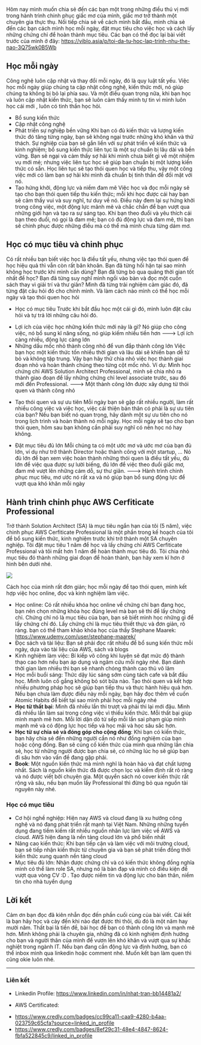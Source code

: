 Hôm nay mình muốn chia sẻ đến các bạn một trong những điều thú vị mới trong hành trình chinh phục giấc mơ của mình, giấc mơ trở thành một chuyên gia thực thụ.
Nối tiếp chia sẻ về cách mình bắt đầu, mình chia sẻ đến các bạn cách mình học mỗi ngày, đặt mục tiêu cho việc học và cách lấy những chứng chỉ để hoàn thành mục tiêu.
Các bạn có thể đọc lại bài viết trước của mình ở đây: https://viblo.asia/p/toi-da-tu-hoc-lap-trinh-nhu-the-nao-3Q75wk0B5Wb

## Học mỗi ngày
Công nghệ luôn cập nhật và thay đổi mỗi ngày, đó là quy luật tất yếu. Việc học mỗi ngày giúp chúng ta cập nhật công nghệ, kiến thức mới, nó giúp chúng ta không bị bỏ lại phía sau. Và một điều quan trọng nữa, khi bạn học và luôn cập nhật kiến thức, bạn sẽ luôn cảm thấy mình tự tin vì mình luôn học cái mới , luôn có tinh thần học hỏi. 
- Bổ sung kiến thức
- Cập nhật công nghệ
- Phát triển sự nghiệp bền vững
Khi bạn có đủ kiến thức và lượng kiến thức đó tăng từng ngày, bạn sẽ không ngại trước những khó khăn và thử thách. Sự nghiệp của bạn sẽ gắn liền với sự phát triển về kiến thức và kinh nghiệm; bổ sung kiến thức liên tục là một sự chuẩn bị lâu dài và bền vững.
Bạn sẽ ngại và cảm thấy sợ hãi khi mình chưa biết gì về một nhiệm vụ mới mẻ; nhưng việc liên tục học sẽ giúp bạn chuẩn bị một lượng kiến thức có sẵn. Học liên tục sẽ tạo thói quen học và tiếp thu, vậy một công việc mới có làm bạn sợ hãi khi mình đã chuẩn bị tinh thần để đối mặt với nó.
- Tạo hứng khởi, động lực và niềm đam mê
Việc học và đọc mỗi ngày sẽ tạo cho bạn thói quen tiếp thu kiến thức; mỗi khi học được cái hay bạn sẽ cảm thấy vui và suy nghĩ, tư duy về nó. Điều này đem lại sự hứng khởi trong công việc, một động lực mãnh mẽ và chắc chắn để bạn vượt qua những giới hạn và tạo ra sự sáng tạo.
Khi bạn theo đuổi và yêu thích cái bạn theo đuổi, nó gọi là đam mê; bạn có đủ động lực và đam mê, thì bạn sẽ chinh phục được những điều mà có thể mà mình chưa từng dám mơ.

## Học có mục tiêu và chinh phục
Có rất nhiều bạn biết việc học là điều tất yếu, nhưng việc tạo thói quen để học hiệu quả thì vẫn còn rất băn khoăn. Bạn đã từng hối hận tại sao mình không học trước khi mình cần dùng? Bạn đã từng bỏ qua quãng thời gian tốt nhất để học? Bạn đã từng suy nghĩ mình ngồi vào bàn và đọc một cuốn sách thay vì giải trí và thư giãn?
Mình đã từng trải nghiệm cảm giác đó, đã từng đặt câu hỏi đó cho chính mình. Và làm cách nào mình có thể học mỗi ngày và tạo thói quen học hỏi

* Học có mục tiêu
Trước khi bắt đầu học một cái gì đó, mình luôn đặt câu hỏi và tự trả lời những câu hỏi đó.
- Lợi ích của việc học những kiến thức mới này là gì?
Nó giúp cho công việc, nó bổ sung kĩ năng sống, nó giúp kiếm nhiều tiền hơn ---> Lợi ích càng nhiều, động lực càng lớn
- Những dấu mốc nhỏ thành công nhỏ để vun đắp thành công lớn
Việc bạn học một kiến thức tốn nhiều thời gian và lâu dài sẽ khiến bạn dễ từ bỏ và không tập trung. Vậy bạn hãy thử chia nhỏ việc học thành giai đoạn nhỏ và hoàn thành chúng theo từng cột mốc nhỏ.
Ví dụ: Mình học chứng chỉ AWS Solution Architect Professional, mình sẽ chia nhỏ ra thành giao đoạn để lấy những chứng chỉ level associate trước, sau đó mới đến Professional. ---> Một thành công lớn được xây dựng từ thói quen và thành công nhỏ

* Tạo thói quen và sự ưu tiên 
Mỗi ngày bạn sẽ gặp rất nhiều người, làm rất nhiều công việc và việc học, việc cải thiện bản thân có phải là sự ưu tiên của bạn?
Nếu bạn biết nó quan trọng, hãy dành một sự ưu tiên cho nó trong lịch trình và hoàn thành nó mỗi ngày. Học mỗi ngày sẽ tạo cho bạn thói quen, hôm sau bạn không cần phải suy nghĩ có nên học nó hay không.

* Đặt mục tiêu đủ lớn
Mỗi chúng ta có một ước mơ và ước mơ của bạn đủ lớn, ví dụ như trở thành Director hoặc thành công với một startup, ...
Nó đủ lớn để bạn xem việc hoàn thành những thói quen là điều tất yếu, đủ lớn để việc qua được sự lười biếng, đủ lớn để việc theo đuổi giấc mơ, đam mê vượt lên những cám dỗ, sự thư giãn.
---> Hành trình chinh phục mục tiêu, mơ ước nó rất xa và nó giúp bạn bổ sung động lực để vượt qua khó khăn mỗi ngày

## Hành trình chinh phục AWS Cerfiticate Professional
Trở thành Solution Architect (SA) là mục tiêu ngắn hạn của tôi (5 năm), việc chinh phục AWS Cerfiticate Professional là một phần trong kế hoạch của tôi để bổ sung kiến thức, kinh nghiệm trước khi trở thành một  SA chuyên nghiệp.
Tôi đặt mục tiêu 1 năm để học và lấy chứng chỉ  AWS Cerfiticate Professional và tôi mất hơn 1 năm để hoàn thành mục tiêu đó. Tôi chia nhỏ mục tiêu đó thành những giai đoạn để hoàn thành, bạn hãy xem kĩ hơn ở hình bên dưới nhé.

![](https://images.viblo.asia/cf4490fb-3365-4f99-a997-48612988eecd.png)

Cách học của mình rất đơn giản; học mỗi ngày để tạo thói quen, mình kết hợp việc học online, đọc và kinh nghiệm làm việc.
- Học online: Có rất nhiều khóa học online về chứng chỉ bạn đang học, bạn nên chọn những khóa học đúng level mà bạn sẽ thi để lấy chứng chỉ. Chứng chỉ nó là mục tiêu của bạn, bạn sẽ biết mình học những gì để lấy chứng chỉ đó. Lấy chứng chỉ là mục tiêu thiết thực và đơn giản, rõ ràng. bạn có thể tham khảo khóa học của thầy Stephane Maarek: https://www.udemy.com/user/stephane-maarek/
- Đọc sách và tài liệu: Bạn sẽ phải đọc rất nhiều để bổ sung kiến thức mỗi ngày, dựa vào tài liệu của AWS, sách và blogs
- Kinh nghiệm làm việc: Bí kiếp võ công khi luyện sẽ đạt mức độ thành thạo cao hơn nếu bạn áp dụng và ngâm cứu mỗi ngày nhé. Bạn dành thời gian làm nhiều thì bạn sẽ nhanh chóng thành cao thủ võ lâm
- Học mỗi buổi sáng: Thức dậy lúc sáng sớm cùng tách cafe và bắt đầu học. Mình luôn cố gắng không bỏ sót bữa nào. Tạo thói quen và kết hợp nhiều phương pháp học sẽ giúp bạn tiếp thu và thực hành hiệu quả hơn. Nếu bạn chưa làm được điều này mỗi ngày, bạn hãy đọc thêm về cuốn Atomic Habits để biết tại sao mình phải học mỗi ngày nhé
-  **Học từ thất bại**: Mình đã nhiều lần thi trượt và phải thi lại mới đậu. Mình đã nhiều lần làm sai trong công việc vì thiếu kiến thức. Mỗi thất bại giúp mình mạnh mẽ hơn. Mỗi lời dặn dò từ sếp mỗi lần sai phạm giúp mình mạnh mẽ và có động lực học tiếp và học mãi và học sâu sắc hơn.
- **Học từ sự chia sẻ và đóng góp cho cộng đồng**: Khi bạn có kiến thức, bạn hãy chia sẻ đến những người cần nó như đồng nghiệm của bạn hoặc cộng đồng. Bạn sẽ củng cố kiến thức của mình qua những lần chia sẻ, học từ những người được bạn chia sẻ, có những lúc họ sẽ giúp bạn đi sâu hơn vào vấn đề đang gặp phải.
- **Book**: Một nguồn kiến thức mà mình nghĩ là hoàn hảo và đạt chất lượng nhất. Sách là nguồn kiến thức đã được chọn lọc và kiểm định rất rõ ràng và nó được viết bởi chuyên gia. Một quyển sách nó cover kiến thức rất rộng và sâu, nếu bạn muốn lấy Professional thì đừng bỏ qua nguồn tài nguyên này nhé.

### Học có mục tiêu
- Cơ hội nghề nghiệp: Hiện nay AWS và cloud đang là xu hướng công nghệ và nó đang phát triển rất mạnh tại Việt Nam. Những những tuyển dụng đang tiềm kiếm rất nhiều nguồn nhân lực làm việc về AWS và cloud. AWS hiện đang là nền tảng cloud lớn và phổ biến nhất
- Nâng cao kiến thức: Khi bạn tiếp cận và làm việc với môi trường cloud, bạn sẽ tiếp nhận kiến thức từ chuyên gia và bạn sẽ phát triển đồng thời kiến thức xung quanh nền tảng cloud
- Mục tiêu đủ lớn: Nhận được chứng chỉ và có kiến thức không đồng nghĩa mình có thể làm role SA, nhưng nó là bàn đạp và mình có điều kiện để vượt qua vòng CV :D . Tạo được niềm tin và động lực cho bản thân, niềm tin cho nhà tuyển dụng

## Lời kết
Cảm ơn bạn đọc đã kiên nhẫn đọc đến phần cuối cùng của bài viết. Cái kết là bạn hãy học và cày đến khi nào đạt được thì thôi, dù đó là một năm hay mười năm. Thất bại là tiền đề, bài học để bạn có thành công lớn và mạnh mẽ hơn. Mình không phải là chuyên gia, những đã có kinh nghiệm định hướng cho bạn và người thân của mình để vươn lên khó khăn và vượt qua sự khắc nghiệt trong ngành IT. Nếu bạn đang cần động lực và định hướng, bạn có thể inbox mình qua linkedin hoặc comment nhé. Muốn kết bạn làm quen thì cũng okie luôn nhé.

------
### Liên kết
- Linkedin Profile: https://www.linkedin.com/in/nhat-tran-bb14481a2/

- AWS Certificated:
* https://www.credly.com/badges/cc99ca11-caa9-4280-b4aa-023759c65cfa?source=linked_in_profile
* https://www.credly.com/badges/8ef29c31-48e4-4847-8624-fbfa522845c9/linked_in_profile